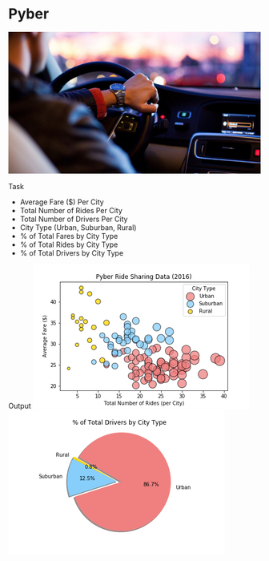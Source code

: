 # Pyber
![logo](/images/logo.png)

Task
* Average Fare ($) Per City
* Total Number of Rides Per City
* Total Number of Drivers Per City
* City Type (Urban, Suburban, Rural)
* % of Total Fares by City Type
* % of Total Rides by City Type
* % of Total Drivers by City Type

Output
![logo](/images/BubblePlot.png) ![logo](/images/TotalDrivers.png)
